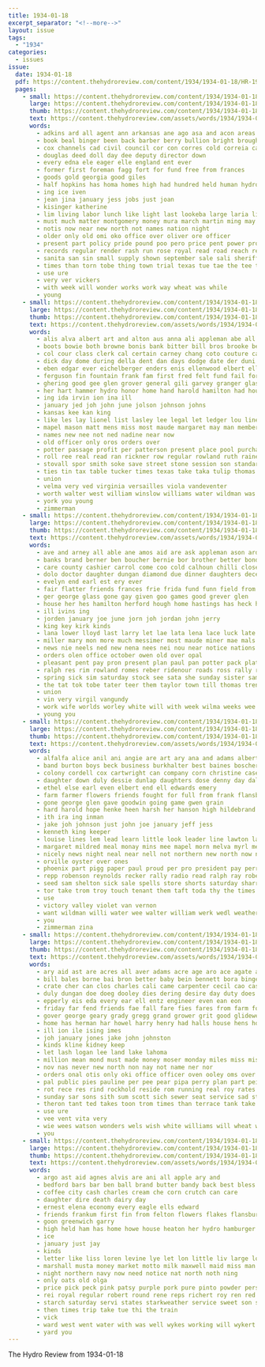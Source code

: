 ```yaml
---
title: 1934-01-18
excerpt_separator: "<!--more-->"
layout: issue
tags:
  - "1934"
categories:
  - issues
issue:
  date: 1934-01-18
  pdf: https://content.thehydroreview.com/content/1934/1934-01-18/HR-1934-01-18.pdf
  pages:
    - small: https://content.thehydroreview.com/content/1934/1934-01-18/small/HR-1934-01-18-01.jpg
      large: https://content.thehydroreview.com/content/1934/1934-01-18/large/HR-1934-01-18-01.jpg
      thumb: https://content.thehydroreview.com/content/1934/1934-01-18/thumbnails/HR-1934-01-18-01.jpg
      text: https://content.thehydroreview.com/assets/words/1934/1934-01-18/HR-1934-01-18-01.txt
      words:
        - adkins ard all agent ann arkansas ane ago asa and acon areas anda able aber are anil
        - book beal binger been back barber berry bullion bright brought brave butter but ber bennett bounds board
        - cox channels cad civil council cor con corres cold correia cause caddo class cheap cost crow car city christian county chara coins cen char carl captain cattle cane comer can comes counts carolina
        - douglas deed doll day dee deputy director down
        - every edna ele eager elle england ent ever
        - former first foreman fagg fort for fund free from frances
        - goods gold georgia good giles
        - half hopkins has homa homes high had hundred held human hydro health her head hes harry
        - ing ice iven
        - jean jina january jess jobs just joan
        - kisinger katherine
        - lim living labor lunch like light last lookeba large laria lias little lee
        - must much matter montgomery money mura march martin ming may made million market monday men main miss
        - notis now near new north not names nation night
        - older only old omi oko office over oliver ore officer
        - present part policy pride pound poo pero price pent power pro parker pounds people pleasant paul pay pie per pani
        - records regular render rash run rose royal read road reach rector
        - sanita san sin small supply shown september sale sali sheriff sorrows step stephenson stave supper sunday states screen second star struck speed school storm settle sales study street state spring see south soon show story such silver set setting son
        - times than torn tobe thing town trial texas tue tae the tee take taken toi taylor tall
        - use ure
        - very ver vickers
        - with week will wonder works work way wheat was while
        - young
    - small: https://content.thehydroreview.com/content/1934/1934-01-18/small/HR-1934-01-18-02.jpg
      large: https://content.thehydroreview.com/content/1934/1934-01-18/large/HR-1934-01-18-02.jpg
      thumb: https://content.thehydroreview.com/content/1934/1934-01-18/thumbnails/HR-1934-01-18-02.jpg
      text: https://content.thehydroreview.com/assets/words/1934/1934-01-18/HR-1934-01-18-02.txt
      words:
        - alis alva albert art and alton aus anna ali appleman abe all are
        - boots bowie both browne bonis bank bitter bill bros brooke beeson boyles bonds buy bixler bell but boast blue big been bal bills
        - col cour class clerk cal certain carney chang coto couture can city cheek close cushing cedar charter carman chas clark con call cox congress carver crosswhite curnutt christian county clara chet cheyenne charies center
        - dick day dome during della dent dan days dodge date der duni due
        - eben edgar ever eichelberger enders enis ellenwood elbert ellis earl eld
        - ferguson fin fountain frank fam first fred felt fund fail fort fond farm fearing friday french fight farrell fer from faithful full for flansburg
        - ghering good gee glen grover general gili garvey granger glass ger gov george gibbs gregory goldie
        - her hart hammer hydro honor home hand harold hamilton had house hurry hampton harry holsopple harris hon harness hugh hume hui henry helen hert
        - ing ida irvin ion ina ill
        - january jed joh john june jolson johnson johns
        - kansas kee kan king
        - like les lay lionel list lasley lee legal let ledger lou line later look lal lus lawter long
        - mapel mason matt mens miss most maude margaret may man members mixer meas mille miller many mary manner made money
        - names new nee not ned nadine near now
        - old officer only oros orders over
        - potter passage profit per patterson present place pool purchase proud
        - roll ree real read ran rickner row regular rowland ruth rainey recht roof ray richland rival ralph
        - stovall spor smith soke save street stone session son standard stutzman see sanna stange speaker stock sunday sais samples sunda swagger sweeney sunde sand suits spring show state schantz
        - ties tin tax table tucker times texas take taka tulip thomas tex triplett taylor thi the thomason
        - union
        - velma very ved virginia versailles viola vandeventer
        - worth walter west william winslow williams water wildman was work why wave works way wilhelm with waters walker winkleman weight washington will
        - york you young
        - zimmerman
    - small: https://content.thehydroreview.com/content/1934/1934-01-18/small/HR-1934-01-18-03.jpg
      large: https://content.thehydroreview.com/content/1934/1934-01-18/large/HR-1934-01-18-03.jpg
      thumb: https://content.thehydroreview.com/content/1934/1934-01-18/thumbnails/HR-1934-01-18-03.jpg
      text: https://content.thehydroreview.com/assets/words/1934/1934-01-18/HR-1934-01-18-03.txt
      words:
        - ave and arney all able ane amos aid are ask appleman ason ard arm
        - banks brand berner ben boucher bernie bor brother better bonds but bottle brings board baye best bond bank bal byrum blum bins been baker bill bir big buy bernita bro business bas bayer bast bradley box
        - care county cashier carrol come coo cold calhoun chilli close christian caddo cost church cody cash cate cael cot code cattle city charlie child call cry coats channell cee canine
        - dolo doctor daughter dungan diamond due dinner daughters december day depre die delbert
        - evelyn end earl est ery ever
        - fair flatter friends frances frie frida fund funn field from fast fred fees ford fight for fone fry friday few
        - ger george glass gone gay given goo games good grever glen
        - house her hes hamilton herford hough home hastings has heck hinton hope hour hammer hydro herndon heart helen hus hart hoo hille had hugh
        - ill ivins ing
        - jorden january joe june jorn joh jordan john jerry
        - king key kirk kinds
        - lana lower lloyd last larry let lae lata lena lace luck late lao lillian life lay logan loui lynn lief
        - miller mary mon more much messimer most maude miner mae mals miss mean mckinley may monday mik moore man merly meals made mis mond mere malson
        - news nie neels ned new nena nees nei nou near notice nations newton night now north nost nowka not neighbors noon
        - orders olen office october owen old over opal
        - pleasant pent pay pron present plan paul pan potter pack plate peda putnam pat pane par
        - ralph res rim rowland romes reber ridenour roads ross rally real ren rel rank recht russell randolph
        - spring sick sim saturday stock see sata she sunday sister samples simple school store sells short service satar steele ster san sale shee standard sant subject sane simmons sie stevens suits summer stange son
        - the tat tok tobe tater teer them taylor town till thomas tren tay top than tin tailor tao tucker tom
        - union
        - vin very virgil vangundy
        - work wife worlds worley white will with week wilma weeks wee way ward william williams working water was
        - young you
    - small: https://content.thehydroreview.com/content/1934/1934-01-18/small/HR-1934-01-18-04.jpg
      large: https://content.thehydroreview.com/content/1934/1934-01-18/large/HR-1934-01-18-04.jpg
      thumb: https://content.thehydroreview.com/content/1934/1934-01-18/thumbnails/HR-1934-01-18-04.jpg
      text: https://content.thehydroreview.com/assets/words/1934/1934-01-18/HR-1934-01-18-04.txt
      words:
        - alfalfa alice anil ani angie are art ary ana and adams albert all
        - band burton boys beck business burkhalter best baines boschert brewer burn brought born but bart brooke buy brown boss basket began brings bartgis billy baby ben
        - colony cordell cox cartwright can company corn christine cases cald clarence come carver collier city coulter carnegie cedar car chapman coy crawford chestnut constant calle chappell carl cane care carnival charle
        - daughter down duly dessie dunlap daughters dose denny day dales doing ditmore deal drain dinner davis
        - ethel else earl even elbert end ell edwards emery
        - farm farmer flowers friends fought for full from frank flansburg friday field fred fost floyd
        - gone george glen gave goodwin going game gwen grain
        - hard harold hope henke heen harsh her hanson high hildebrand has horn hazel hydro home held hua hamil huss house harry herford hatfield hunting
        - ith ira ing inman
        - jake joh johnson just john joe january jeff jess
        - kenneth king keeper
        - louise lines lem lead learn little look leader line lawton later lucille label land logwood lasley last live left larko loc lacy lump lavern leroy
        - margaret mildred meal monay mins mee mapel morn melva myrl meek mcalester monday mauk measles myrick mash mase maude martin messer manik marvin miller money miss mer maize
        - nicely news night neal near nell not northern new north now names norma nei
        - orville oyster over ones
        - phoenix part pigg paper paul proud per pro president pay perry pap pleasant
        - repp robenson reynolds recker rally radio read ralph ray robert rocky ruth road raymond rang romie rhoads radford
        - seed sam shelton sick sale spells store shorts saturday sharry ser sun selling sutter sund smith sample see sunday senna school scott snow stange she safe schools son sylvester star stock sons sear standing sister
        - tor take trom troy touch tenant them taft toda thy the times trip tim town thelma ten thad thur ton
        - use
        - victory valley violet van vernon
        - want wildman willi water wee walter william werk wedl weather well wood wells with went weddle wheat way west week will was wall williams wilma
        - you
        - zimmerman zina
    - small: https://content.thehydroreview.com/content/1934/1934-01-18/small/HR-1934-01-18-05.jpg
      large: https://content.thehydroreview.com/content/1934/1934-01-18/large/HR-1934-01-18-05.jpg
      thumb: https://content.thehydroreview.com/content/1934/1934-01-18/thumbnails/HR-1934-01-18-05.jpg
      text: https://content.thehydroreview.com/assets/words/1934/1934-01-18/HR-1934-01-18-05.txt
      words:
        - ary aid ast are acres all aver adams acre age aro ace agate aubrey aly and agent app aul
        - bill bales borne bai bron better baby bein bennett bora binger brought bars bir bash base bank beg
        - crate cher can clos charles cali came carpenter cecil cao case city corn chilli corton carl cela channell cry cor council cobb cotton clover cot caddo cost county coffee
        - duly dungan doe doeg dooley dies dering desire day duty does daring
        - epperly eis eda every ear ell entz engineer even ean eon
        - friday far fend friends fae fall fare fies fares from farm follet fam fore farms fitts fallow farmer fair felton for firm fort
        - gover george geary grady gregg grand grower grit good glidewell gov green gang gascho
        - home has herman har howel harry henry had halls house hens how hair hinton homa held hot head heart hundred heidebrecht human hydro hesser health her
        - ill ion ile ising imes
        - joh january jones jake john johnston
        - kinds kline kidney keep
        - let lash logan lee land lake lahoma
        - million mean mond must made money moser monday miles miss mis meals mention man method minus more men mel
        - nov nas never new north non nay not name ner nor
        - orders onal otis only oki office officer oven ooley oms over
        - pal public pies pauline per pee pear pipa perry plan part pei payment persons pound person pad peel pie pro pers patent
        - rot rece res rind rockhold reside rom running real roy rates
        - sunday sar sons sith sum scott sich sewer seat service sad stepp sun such shows seme saturday save sells state slagell staples special sale see sed son spring sweet short suman sie said shall signer south style
        - theron tant ted takes toon trom times than terrace tank take tor tex tenner the tek tass tye teat trip town tress tata tse tat
        - use ure
        - vee vent vita very
        - wie wees watson wonders wels wish white williams will wheat words well with week was work water warkentin weed winter wells winters wort
        - you
    - small: https://content.thehydroreview.com/content/1934/1934-01-18/small/HR-1934-01-18-06.jpg
      large: https://content.thehydroreview.com/content/1934/1934-01-18/large/HR-1934-01-18-06.jpg
      thumb: https://content.thehydroreview.com/content/1934/1934-01-18/thumbnails/HR-1934-01-18-06.jpg
      text: https://content.thehydroreview.com/assets/words/1934/1934-01-18/HR-1934-01-18-06.txt
      words:
        - argo ast aid agnes alvis are ani all apple ary and
        - bedford bars bar ben ball brand butter bandy back best bless but beans been bring bridegroom box big
        - coffee city cash charles cream che corn crutch can care
        - daughter dire death dairy day
        - ernest elena economy every eagle ells edward
        - friends frankum first fin from felton flowers flakes flansburg few fred friday fresh fable for
        - goon greenwich garry
        - high held ham has home howe house heaton her hydro hamburger had hou harry
        - ice
        - january just jay
        - kinds
        - letter like liss loren levine lye let lon little liv large louise later lewis live
        - marshall musta money market motto milk maxwell maid miss man memory may mon marriage
        - night northern navy now need notice nat north noth ning
        - only oats old olga
        - price pick peck pink patsy purple pork pure pinto powder pers pepe pound pounds pears pere per pete past people pepper
        - rei royal regular robert round rene reps richert roy ren red
        - starch saturday servi states starkweather service sweet son soap soda store sale spore said saucer shelt salad sugar story sunday she seller sheriff small see snyder
        - then times trip take tue thi the train
        - vick
        - ward west went water with was well wykes working will wykert while white weeks
        - yard you
---
```


The Hydro Review from 1934-01-18

<!--more-->


